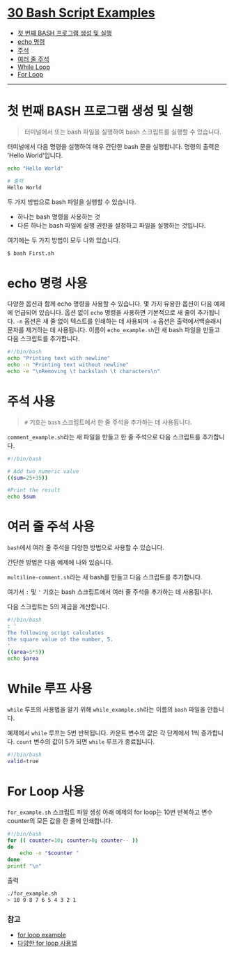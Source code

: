 # [30 Bash Script Examples](https://linuxhint.com/30_bash_script_examples/#t1)

- [첫 번째 BASH 프로그램 생성 및 실행](#첫-번째-bash-프로그램-생성-및-실행)
- [echo 명령](#echo-명령-사용)
- [주석](#주석-사용)
- [여러 줄 주석](#여러-줄-주석-사용)
- [While Loop](#while-루프-사용)
- [For Loop](#for-loop-사용)

---

# 첫 번째 BASH 프로그램 생성 및 실행
> 터미널에서 또는 bash 파일을 실행하여 bash 스크립트를 실행할 수 있습니다.

터미널에서 다음 명령을 실행하여 매우 간단한 bash 문을 실행합니다. 명령의 출력은 'Hello World'입니다.

```sh
echo "Hello World"

# 출력
Hello World
```

두 가지 방법으로 bash 파일을 실행할 수 있습니다. 
- 하나는 bash 명령을 사용하는 것
- 다른 하나는 bash 파일에 실행 권한을 설정하고 파일을 실행하는 것입니다. 

여기에는 두 가지 방법이 모두 나와 있습니다.

```sh
$ bash First.sh
```

# echo 명령 사용
다양한 옵션과 함께 echo 명령을 사용할 수 있습니다. 몇 가지 유용한 옵션이 다음 예제에 언급되어 있습니다. 옵션 없이 `echo` 명령을 사용하면 기본적으로 새 줄이 추가됩니다. `-n` 옵션은 새 줄 없이 텍스트를 인쇄하는 데 사용되며 `-e` 옵션은 출력에서 ​​백슬래시 문자를 제거하는 데 사용됩니다. 이름이 `echo_example.sh`인 새 bash 파일을 만들고 다음 스크립트를 추가합니다.

```sh
#!/bin/bash
echo "Printing text with newline"
echo -n "Printing text without newline"
echo -e "\nRemoving \t backslash \t characters\n"
```

# 주석 사용
> `#` 기호는 `bash` 스크립트에서 한 줄 주석을 추가하는 데 사용됩니다.

`comment_example.sh`라는 새 파일을 만들고 한 줄 주석으로 다음 스크립트를 추가합니다.

```sh
#!/bin/bash

# Add two numeric value
((sum=25+35))

#Print the result
echo $sum
```

# 여러 줄 주석 사용
`bash`에서 여러 줄 주석을 다양한 방법으로 사용할 수 있습니다.

간단한 방법은 다음 예제에 나와 있습니다. 

`multiline-comment.sh`라는 새 bash를 만들고 다음 스크립트를 추가합니다. 

여기서 `:` 및 ` ' ` 기호는 bash 스크립트에서 여러 줄 주석을 추가하는 데 사용됩니다. 

다음 스크립트는 5의 제곱을 계산합니다.

```sh
#!/bin/bash
: '
The following script calculates
the square value of the number, 5.
'
((area=5*5))
echo $area
```

# While 루프 사용
`while` 루프의 사용법을 알기 위해 `while_example.sh`라는 이름의 `bash` 파일을 만듭니다. 

예제에서 `while` 루프는 5번 반복됩니다. 카운트 변수의 값은 각 단계에서 1씩 증가합니다. `count` 변수의 값이 5가 되면 `while` 루프가 종료됩니다.

```sh
#!/bin/bash
valid=true

```

# For Loop 사용
`for_example.sh` 스크립트 파일 생성
아래 예제의 for loop는 10번 반복하고 변수 counter의 모든 값을 한 줄에 인쇄합니다.
```sh
#!/bin/bash
for (( counter=10; counter>0; counter-- ))
do
    echo -n "$counter "
done
printf "\n"
```

출력
```sh
./for_example.sh
> 10 9 8 7 6 5 4 3 2 1
```

### 참고
- [for loop example](./for-loop)
- [다양한 for loop 사용법](https://linuxhint.com/bash-for-loop-examples/)